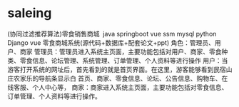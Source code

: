 # saleing
(协同过滤推荐算法)零食销售商城  java springboot vue ssm mysql python Django vue 零食商城系统(源代码+数据库+配套论文+ppt) 角色：管理员、用户、商家  管理员：管理员进入系统主页面，主要功能包括对用户、商家、零食种类、零食信息、论坛管理、系统管理、订单管理、个人资料等进行操作  用户：当游客打开系统的网址后，首先看到的就是首页界面。在这里，游客能够看到民宿山庄农家乐的导航条显示白 首页、商家、零食信息、论坛、公告信息、购物车、在线客服、个人中心等，  商家：商家进入系统主页面，主要功能包括对零食信息、订单管理、个人资料等进行操作。
